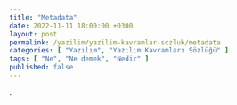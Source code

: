 ```yaml
---
title: "Metadata"
date: 2022-11-11 18:00:00 +0300
layout: post
permalink: /yazilim/yazilim-kavramlar-sozluk/metadata
categories: [ "Yazılım", "Yazılım Kavramları Sözlüğü" ]
tags: [ "Ne", "Ne demek", "Nedir" ]
published: false
---
```


.
